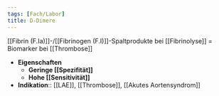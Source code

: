 ```yaml
---
tags: [Fach/Labor]
title: D-Dimere
---
```

[[Fibrin (F.Ia)]]-/[[Fibrinogen (F.I)]]-Spaltprodukte bei [[Fibrinolyse]] = Biomarker bei [[Thrombose]]
- **Eigenschaften**
	- **Geringe [[Spezifität]]**
	- **Hohe [[Sensitivität]]**
- **Indikation**:: [[LAE]], [[Thrombose]], [[Akutes Aortensyndrom]]